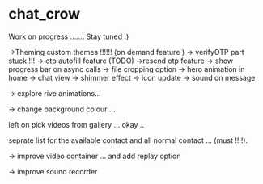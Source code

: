 # chat_crow

Work on progress ....... Stay tuned :)

->Theming custom themes !!!!!! (on demand feature )
-> verifyOTP part stuck !!!
-> otp autofill feature (TODO)
->resend otp feature
-> show progress bar on async calls
-> file cropping option
-> hero animation in home -> chat view
-> shimmer effect
-> icon update
-> sound on message


-> explore rive animations... 

-> change background colour ... 


left on pick videos from gallery ... 
okay .. 

seprate list for the available contact and all normal contact ... (must !!!!).

-> improve video container ... and add replay option 

-> improve sound recorder 